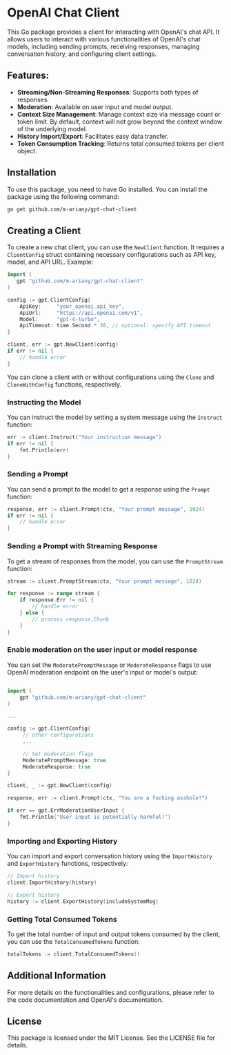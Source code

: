 # OpenAI Chat Client

This Go package provides a client for interacting with OpenAI's chat API. It allows users to interact with various functionalities of OpenAI's chat models, including sending prompts, receiving responses, managing conversation history, and configuring client settings.

## Features:

- **Streaming/Non-Streaming Responses**: Supports both types of responses.
- **Moderation**: Available on user input and model output.
- **Context Size Management**: Manage context size via message count or token limit. By default, context will not grow beyond the context window of the underlying model.
- **History Import/Export**: Facilitates easy data transfer.
- **Token Consumption Tracking**: Returns total consumed tokens per client object.

## Installation

To use this package, you need to have Go installed. You can install the package using the following command:

```bash
go get github.com/m-ariany/gpt-chat-client
```

## Creating a Client

To create a new chat client, you can use the `NewClient` function. It requires a `ClientConfig` struct containing necessary configurations such as API key, model, and API URL. Example:

```go
import (
   gpt "github.com/m-ariany/gpt-chat-client"
)

config := gpt.ClientConfig{
    ApiKey:     "your_openai_api_key",
    ApiUrl:     "https://api.openai.com/v1",
    Model:      "gpt-4-turbo",
    ApiTimeout: time.Second * 30, // optional: specify API timeout
}

client, err := gpt.NewClient(config)
if err != nil {
    // handle error
}
```

You can clone a client with or without configurations using the `Clone` and `CloneWithConfig` functions, respectively.


### Instructing the Model

You can instruct the model by setting a system message using the `Instruct` function:

```go
err := client.Instruct("Your instruction message")
if err != nil {
    fmt.Println(err)
}
```

### Sending a Prompt

You can send a prompt to the model to get a response using the `Prompt` function:

```go
response, err := client.Prompt(ctx, "Your prompt message", 1024)
if err != nil {
    // handle error
}
```

### Sending a Prompt with Streaming Response

To get a stream of responses from the model, you can use the `PromptStream` function:

```go
stream := client.PromptStream(ctx, "Your prompt message", 1024)

for response := range stream {
    if response.Err != nil {
        // handle error
    } else {
        // process response.Chunk
    }
}
```

### Enable moderation on the user input or model response

You can set the `ModeratePromptMessage` or `ModerateResponse` flags to use OpenAI moderation endpoint on the user's input or model's output:

```go

import (
    gpt "github.com/m-ariany/gpt-chat-client"
)

...

config := gpt.ClientConfig{
     // other configurations
     ...

     // Set moderation flags
     ModeratePromptMessage: true
     ModerateResponse: true
}

client, _ := gpt.NewClient(config)

response, err := client.Prompt(ctx, "You are a fucking asshole!")

if err == gpt.ErrModerationUserInput {
    fmt.Println("User input is potentially harmful!")
}
```

### Importing and Exporting History

You can import and export conversation history using the `ImportHistory` and `ExportHistory` functions, respectively:

```go
// Import history
client.ImportHistory(history)

// Export history
history := client.ExportHistory(includeSystemMsg)
```

### Getting Total Consumed Tokens

To get the total number of input and output tokens consumed by the client, you can use the `TotalConsumedTokens` function:

```go
totalTokens := client.TotalConsumedTokens()
```

## Additional Information

For more details on the functionalities and configurations, please refer to the code documentation and OpenAI's documentation.

## License

This package is licensed under the MIT License. See the LICENSE file for details.
